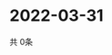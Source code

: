 # 2022-03-31
  共 0条

  <!-- BEGIN -->
  <!-- 最后更新时间Thu Mar 31 2022 11:03:47 GMT+0000 (Coordinated Universal Time) -->
  
  <!-- END -->
  
  